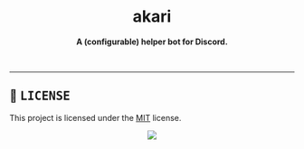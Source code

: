 <!---
this readme sucks
--->

<!--- TITLE --->
<h1 align="center"> akari </h1>

<!--- DESCRIPTION --->
<div align="center">
   <p>
   <strong>A (configurable) helper bot for Discord.</strong>
   </p>
   <br>
</div>

---

<!--- LICENSE --->
## :scroll: <samp>LICENSE</samp>
   This project is licensed under the [MIT](../LICENSE.md) license.

<p align="center">
   <img src="https://raw.githubusercontent.com/catppuccin/catppuccin/main/assets/footers/gray0_ctp_on_line.svg?sanitize=true"/>
</p>
